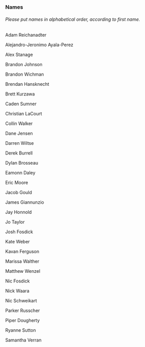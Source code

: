 ### Names
###### *Please put names in alphabetical order, according to first name.*

Adam Reichanadter

Alejandro-Jeronimo Ayala-Perez

Alex Stanage

Brandon Johnson

Brandon Wichman

Brendan Hansknecht

Brett Kurzawa

Caden Sumner

Christian LaCourt

Collin Walker

Dane Jensen

Darren Wiltse

Derek Burrell

Dylan Brosseau

Eamonn Daley

Eric Moore

Jacob Gould

James Giannunzio

Jay Honnold

Jo Taylor

Josh Fosdick

Kate Weber

Kavan Ferguson

Marissa Walther

Matthew Wenzel

Nic Fosdick

Nick Waara

Nic Schweikart

Parker Russcher

Piper Dougherty

Ryanne Sutton

Samantha Verran
